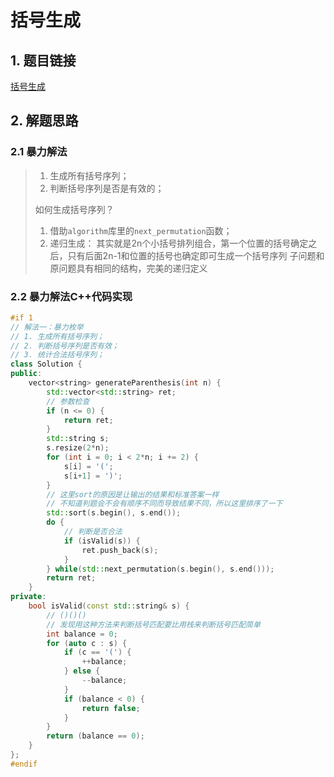括号生成
==

## 1. 题目链接

[括号生成](https://leetcode-cn.com/problems/generate-parentheses/)

## 2. 解题思路

### 2.1 暴力解法

> 1. 生成所有括号序列；
> 2. 判断括号序列是否是有效的；
> 
> 如何生成括号序列？
> 1. 借助`algorithm`库里的`next_permutation`函数；
> 2. 递归生成：
> 其实就是2n个小括号排列组合，第一个位置的括号确定之后，只有后面2n-1和位置的括号也确定即可生成一个括号序列
> 子问题和原问题具有相同的结构，完美的递归定义

### 2.2 暴力解法C++代码实现

```c++
#if 1
// 解法一：暴力枚举
// 1. 生成所有括号序列；
// 2. 判断括号序列是否有效；
// 3. 统计合法括号序列；
class Solution {
public:
    vector<string> generateParenthesis(int n) {
        std::vector<std::string> ret;
        // 参数检查
        if (n <= 0) {
            return ret;
        }
        std::string s;
        s.resize(2*n);
        for (int i = 0; i < 2*n; i += 2) {
            s[i] = '(';
            s[i+1] = ')';
        }
        // 这里sort的原因是让输出的结果和标准答案一样
        // 不知道判题会不会有顺序不同而导致结果不同，所以这里排序了一下
        std::sort(s.begin(), s.end());
        do {
            // 判断是否合法
            if (isValid(s)) {
                ret.push_back(s);
            }
        } while(std::next_permutation(s.begin(), s.end()));
        return ret;
    }
private:
    bool isValid(const std::string& s) {
        // ()()()
        // 发现用这种方法来判断括号匹配要比用栈来判断括号匹配简单
        int balance = 0;
        for (auto c : s) {
            if (c == '(') {
                ++balance;
            } else {
                --balance;
            }
            if (balance < 0) {
                return false;
            }
        }
        return (balance == 0);
    }
};
#endif

```
